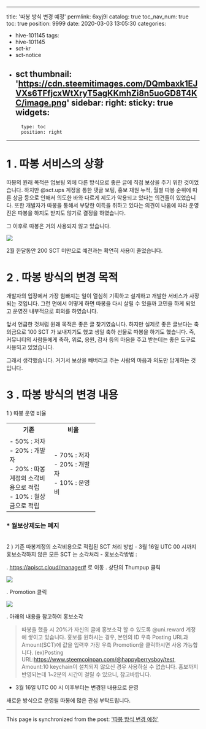 
---
title: '따봉 방식 변경 예정'
permlink: 6xyj9l
catalog: true
toc_nav_num: true
toc: true
position: 9999
date: 2020-03-03 13:05:30
categories:
- hive-101145
tags:
- hive-101145
- sct-kr
- sct-notice
- sct
thumbnail: 'https://cdn.steemitimages.com/DQmbaxk1EJVXs6TFfjcxWtXryT5agKKmhZi8n5uoGD8T4KC/image.png'
sidebar:
    right:
        sticky: true
widgets:
    -
        type: toc
        position: right
---


# 1 . 따봉 서비스의 상황
따봉의 원래 목적은 업보팅 외에 다른 방식으로 좋은 글에 직접 보상을 주기 위한 것이었습니다.
하지만 @sct.ups 계정을 통한 댓글 보팅, 홍보 재원 누적, 월별 따봉 순위에 따른 상금 등으로 인해서 의도한 바와 다르게 제도가 악용되고 있다는 의견들이 있었습니다.
또한 개발자가 따봉을 통해서 부당한 이득을 취하고 있다는 의견이 나옴에 따라 운영진은 따봉을 하지도 받지도 않기로 결정을 하였습니다.

그 이후로 따봉은 거의 사용되지 않고 있습니다.

![](https://cdn.steemitimages.com/DQmbaxk1EJVXs6TFfjcxWtXryT5agKKmhZi8n5uoGD8T4KC/image.png)

2월 한달동안 200 SCT 미만으로 예전과는 확연히 사용이 줄었습니다.

# 2 . 따봉 방식의 변경 목적
개발자의 입장에서 가장 힘빠지는 일이 열심히 기획하고 설계하고 개발한 서비스가 사장되는 것입니다.
그런 면에서 어떻게 하면 따봉을 다시 살릴 수 있을까 고민을 하게 되었고 운영진 내부적으로 회의를 하였습니다.

앞서 언급한 것처럼 원래 목적은 좋은 글 찾기였습니다.
하지만 실제로 좋은 글보다는 축의금으로 100 SCT 가 보내지기도 했고 생일 축하 선물로 따봉을 하기도 했습니다.
즉, 커뮤니티의 사람들에게 축하, 위로, 응원, 감사 등의 마음을 주고 받는데는 좋은 도구로 사용되고 있었습니다.

그래서 생각했습니다.
거기서 보상을 빼버리고 주는 사람의 마음과 의도만 담게하는 것입니다.


# 3 . 따봉 방식의 변경 내용

1 ) 따봉 운영 비율
<table>
  <tr>
    <th style="width: 100px">기존</th>
    <th style="width: 100px">비율</th>
  </tr>
  <tr>
    <td>
- 50% : 저자<br>
- 20% : 개발자<br>
- 20% : 따봉계정의 소각비용으로 적립<br>
- 10% : 월상금으로 적립<br>
</td>
    <td>
- 70% : 저자<br>
- 20% : 개발자<br>
- 10% : 운영비<br>
</td>
  </tr>
</table>

### * 월보상제도는 폐지
<br>
2 ) 기존 따봉계정의 소각비용으로 적립된 SCT 처리 방법
- 3월 16일 UTC 00 시까지 홍보소각하지 않은 모든 SCT 는 소각처리
- 홍보소각방법 : 

  . https://apisct.cloud/manager# 로 이동 
  . 상단의 Thumpup 클릭

  ![](https://cdn.steemitimages.com/DQmTpTtpQApSzT5GC1sucCG8NuCWLbjfVquk6BK3CgNQQds/image.png)

   . Promotion 클릭

   ![](https://cdn.steemitimages.com/DQmb8UvTay93NnZLujBZHFi5byjpAMbanuDkQHq1xkEp62J/image.png)

   . 아래의 내용을 참고하여 홍보소각
  >따봉을 했을 시 20%가 자신의 글에 홍보소각 할 수 있도록 @uni.reward 계정에 쌓이고 있습니다.
홍보를 원하시는 경우, 본인의 ID 우측 Posting URL과 Amount(SCT)에 값을 입력후 가장 우측 Promotion을 클릭하시면 사용 가능합니다.
(ex)Posting URL:https://www.steemcoinpan.com/@happyberrysboy/test, Amount:10
keychain이 설치되지 않으신 경우 사용하실 수 없습니다.
홍보까지 반영되는데 1~2분의 시간이 걸릴 수 있으니, 참고바랍니다.

- 3월 16일 UTC 00 시 이후부터는 변경된 내용으로 운영

새로운 방식으로 운영될 따봉에 많은 관심 부탁드립니다.

- - -

This page is synchronized from the post: ['따봉 방식 변경 예정'](https://steemit.com/@sct/6xyj9l)
